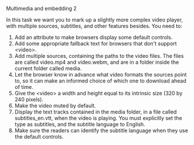 Multimedia and embedding 2

In this task we want you to mark up a slightly more complex video player, with multiple sources, subtitles, and other features besides. You need to:

1. Add an attribute to make browsers display some default controls.
2. Add some appropriate fallback text for browsers that don't support &lt;video&gt;.
3. Add multiple sources, containing the paths to the video files. The files are called video.mp4 and video.webm, and are in a folder inside the current folder called media.
4. Let the browser know in advance what video formats the sources point to, so it can make an informed choice of which one to download ahead of time.
5. Give the &lt;video&gt; a width and height equal to its intrinsic size (320 by 240 pixels).
6. Make the video muted by default.
7. Display the text tracks contained in the media folder, in a file called subtitles_en.vtt, when the video is playing. You must explicitly set the type as subtitles, and the subtitle language to English.
8. Make sure the readers can identify the subtitle language when they use the default controls.
